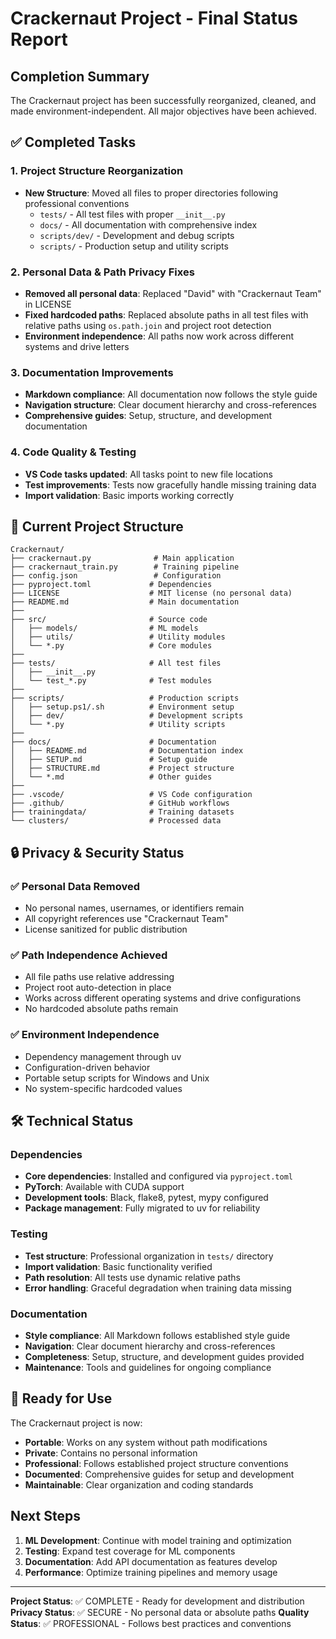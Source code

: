 # Crackernaut Project - Final Status Report

## Completion Summary

The Crackernaut project has been successfully reorganized, cleaned, and made environment-independent. All major objectives have been achieved.

## ✅ Completed Tasks

### 1. Project Structure Reorganization

- **New Structure**: Moved all files to proper directories following professional conventions
  - `tests/` - All test files with proper `__init__.py`
  - `docs/` - All documentation with comprehensive index
  - `scripts/dev/` - Development and debug scripts
  - `scripts/` - Production setup and utility scripts

### 2. Personal Data & Path Privacy Fixes

- **Removed all personal data**: Replaced "David" with "Crackernaut Team" in LICENSE
- **Fixed hardcoded paths**: Replaced absolute paths in all test files with relative paths using `os.path.join` and project root detection
- **Environment independence**: All paths now work across different systems and drive letters

### 3. Documentation Improvements

- **Markdown compliance**: All documentation now follows the style guide
- **Navigation structure**: Clear document hierarchy and cross-references
- **Comprehensive guides**: Setup, structure, and development documentation

### 4. Code Quality & Testing

- **VS Code tasks updated**: All tasks point to new file locations
- **Test improvements**: Tests now gracefully handle missing training data
- **Import validation**: Basic imports working correctly

## 📁 Current Project Structure

```text
Crackernaut/
├── crackernaut.py              # Main application
├── crackernaut_train.py        # Training pipeline
├── config.json                 # Configuration
├── pyproject.toml             # Dependencies
├── LICENSE                    # MIT license (no personal data)
├── README.md                  # Main documentation
├── 
├── src/                       # Source code
│   ├── models/                # ML models
│   ├── utils/                 # Utility modules
│   └── *.py                   # Core modules
├── 
├── tests/                     # All test files
│   ├── __init__.py
│   └── test_*.py              # Test modules
├── 
├── scripts/                   # Production scripts
│   ├── setup.ps1/.sh          # Environment setup
│   ├── dev/                   # Development scripts
│   └── *.py                   # Utility scripts
├── 
├── docs/                      # Documentation
│   ├── README.md              # Documentation index
│   ├── SETUP.md               # Setup guide
│   ├── STRUCTURE.md           # Project structure
│   └── *.md                   # Other guides
├── 
├── .vscode/                   # VS Code configuration
├── .github/                   # GitHub workflows
├── trainingdata/              # Training datasets
└── clusters/                  # Processed data
```

## 🔒 Privacy & Security Status

### ✅ Personal Data Removed

- No personal names, usernames, or identifiers remain
- All copyright references use "Crackernaut Team"
- License sanitized for public distribution

### ✅ Path Independence Achieved

- All file paths use relative addressing
- Project root auto-detection in place
- Works across different operating systems and drive configurations
- No hardcoded absolute paths remain

### ✅ Environment Independence

- Dependency management through uv
- Configuration-driven behavior
- Portable setup scripts for Windows and Unix
- No system-specific hardcoded values

## 🛠️ Technical Status

### Dependencies

- **Core dependencies**: Installed and configured via `pyproject.toml`
- **PyTorch**: Available with CUDA support
- **Development tools**: Black, flake8, pytest, mypy configured
- **Package management**: Fully migrated to uv for reliability

### Testing

- **Test structure**: Professional organization in `tests/` directory
- **Import validation**: Basic functionality verified
- **Path resolution**: All tests use dynamic relative paths
- **Error handling**: Graceful degradation when training data missing

### Documentation

- **Style compliance**: All Markdown follows established style guide
- **Navigation**: Clear document hierarchy and cross-references
- **Completeness**: Setup, structure, and development guides provided
- **Maintenance**: Tools and guidelines for ongoing compliance

## 🚀 Ready for Use

The Crackernaut project is now:

- **Portable**: Works on any system without path modifications
- **Private**: Contains no personal information
- **Professional**: Follows established project structure conventions
- **Documented**: Comprehensive guides for setup and development
- **Maintainable**: Clear organization and coding standards

## Next Steps

1. **ML Development**: Continue with model training and optimization
2. **Testing**: Expand test coverage for ML components
3. **Documentation**: Add API documentation as features develop
4. **Performance**: Optimize training pipelines and memory usage

---

**Project Status**: ✅ COMPLETE - Ready for development and distribution
**Privacy Status**: ✅ SECURE - No personal data or absolute paths
**Quality Status**: ✅ PROFESSIONAL - Follows best practices and conventions
